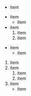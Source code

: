 * item
+ item
    * item
+ item
    1. item
    1. item
- item
    * item


1. item
1. item
    1. item
    1. item
1. item
    - item
